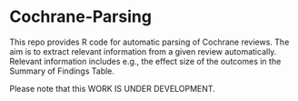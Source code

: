 # Cochrane-Parsing

This repo provides R code for automatic parsing of Cochrane reviews. 
The aim is to extract relevant information from a given review automatically. 
Relevant information includes e.g., the effect size of the outcomes in the Summary of Findings Table.


Please note that this WORK IS UNDER DEVELOPMENT. 



